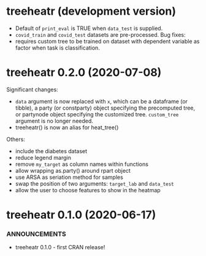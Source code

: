 # treeheatr (development version)
* Default of `print_eval` is TRUE when `data_test` is supplied.
* `covid_train` and `covid_test` datasets are pre-processed.
Bug fixes:
* requires custom tree to be trained on dataset with dependent variable 
as factor when task is classification.

treeheatr 0.2.0 (2020-07-08)
==============================

Significant changes:
* `data` argument is now replaced with `x`, which can be a dataframe (or tibble), 
a party (or constparty) object specifying the precomputed tree,
or partynode object specifying the customized tree. 
`custom_tree` argument is no longer needed.
* treeheatr() is now an alias for heat_tree()

Others:
* include the diabetes dataset
* reduce legend margin
* remove `my_target` as column names within functions
* allow wrapping as.party() around rpart object
* use ARSA as seriation method for samples
* swap the position of two arguments: `target_lab` and `data_test`
* allow the user to choose features to show in the heatmap


treeheatr 0.1.0 (2020-06-17)
==============================

### ANNOUNCEMENTS
* treeheatr 0.1.0 - first CRAN release!
